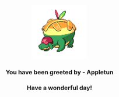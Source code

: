 <p align="center">
    <img src="https://raw.githubusercontent.com/PokeAPI/sprites/master/sprites/pokemon/842.png" width="150" height="150">
</p>
<h3 align="center">You have been greeted by - <b>Appletun</b></h3>
<h3 align="center">Have a wonderful day!</h3>
